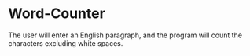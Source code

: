 # Word-Counter
The user will enter an English paragraph, and the program will count the characters excluding white spaces.
